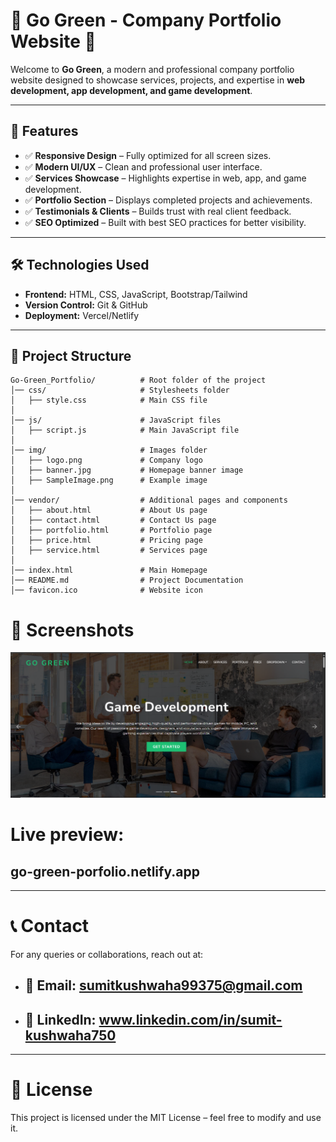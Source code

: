 

# 🌿 Go Green - Company Portfolio Website 🚀

Welcome to **Go Green**, a modern and professional company portfolio website designed to showcase services, projects, and expertise in **web development, app development, and game development**.

---

## 📌 Features

- ✅ **Responsive Design** – Fully optimized for all screen sizes.  
- ✅ **Modern UI/UX** – Clean and professional user interface.  
- ✅ **Services Showcase** – Highlights expertise in web, app, and game development.  
- ✅ **Portfolio Section** – Displays completed projects and achievements.  
- ✅ **Testimonials & Clients** – Builds trust with real client feedback.  
- ✅ **SEO Optimized** – Built with best SEO practices for better visibility.  

---

## 🛠️ Technologies Used

- **Frontend:** HTML, CSS, JavaScript, Bootstrap/Tailwind  
- **Version Control:** Git & GitHub  
- **Deployment:** Vercel/Netlify  

---

## 📂 Project Structure

```plaintext
Go-Green_Portfolio/          # Root folder of the project
│── css/                     # Stylesheets folder
│   ├── style.css            # Main CSS file
│        
│── js/                      # JavaScript files
│   ├── script.js            # Main JavaScript file
│   
│── img/                     # Images folder         
│   ├── logo.png             # Company logo
│   ├── banner.jpg           # Homepage banner image
│   ├── SampleImage.png      # Example image
│
│── vendor/                  # Additional pages and components
│   ├── about.html           # About Us page
│   ├── contact.html         # Contact Us page
│   ├── portfolio.html       # Portfolio page
│   ├── price.html           # Pricing page
│   ├── service.html         # Services page
│
│── index.html               # Main Homepage
│── README.md                # Project Documentation
│── favicon.ico              # Website icon
```



# 📸 Screenshots

![Sample Image](img/SampleImage.png)

# Live preview:
## go-green-porfolio.netlify.app

---
# 📞 Contact
For any queries or collaborations, reach out at:
- ## 📧 Email: sumitkushwaha99375@gmail.com
- ## 📱 LinkedIn: www.linkedin.com/in/sumit-kushwaha750
---
# 📜 License
This project is licensed under the MIT License – feel free to modify and use it.










